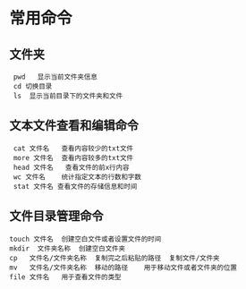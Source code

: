 # 常用命令
  ##  文件夹
     pwd   显示当前文件夹信息
     cd 切换目录
     ls  显示当前目录下的文件夹和文件
 ## 文本文件查看和编辑命令
     cat 文件名   查看内容较少的txt文件
     more 文件名  查看内容较多的txt文件
     head 文件名   查看文件的前x行内容
     wc 文件名    统计指定文本的行数和字数
     stat 文件名 查看文件的存储信息和时间
 ## 文件目录管理命令
    touch 文件名  创建空白文件或者设置文件的时间
    mkdir  文件夹名称  创建空白文件夹
    cp   文件名/文件夹名称  复制完之后粘贴的路径  复制文件/文件夹
    mv   文件名/文件夹名称  移动的路径    用于移动文件或者文件夹的位置
    file 文件名   用于查看文件的类型